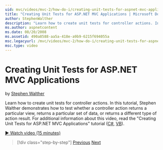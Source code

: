 ```yaml
---
uid: mvc/videos/mvc-2/how-do-i/creating-unit-tests-for-aspnet-mvc-applications
title: "Creating Unit Tests for ASP.NET MVC Applications | Microsoft Docs"
author: StephenWalther
description: "Learn how to create unit tests for controller actions. In this tutorial, Stephen Walther demonstrates how to test whether a controller action returns a parti..."
ms.author: aspnetcontent
ms.date: 08/20/2008
ms.assetid: 490a8588-aa5a-418e-a9b9-6215f694055a
msc.legacyurl: /mvc/videos/mvc-2/how-do-i/creating-unit-tests-for-aspnet-mvc-applications
msc.type: video
---
```

Creating Unit Tests for ASP.NET MVC Applications
====================
by [Stephen Walther](https://github.com/StephenWalther)

Learn how to create unit tests for controller actions. In this tutorial, Stephen Walther demonstrates how to test whether a controller action returns a particular view, returns a particular set of data, or returns a different type of action result. For additional information about this video, read the "Creating Unit Tests for ASP.NET MVC Applications" tutorial ([C#](../../../overview/older-versions-1/unit-testing/creating-unit-tests-for-asp-net-mvc-applications-cs.md), [VB](../../../overview/older-versions-1/unit-testing/creating-unit-tests-for-asp-net-mvc-applications-vb.md)).

[&#9654; Watch video (15 minutes)](https://channel9.msdn.com/Blogs/ASP-NET-Site-Videos/creating-unit-tests-for-aspnet-mvc-applications)

> [!div class="step-by-step"]
> [Previous](preventing-javascript-injection-attacks.md)
> [Next](creating-custom-html-helpers.md)
